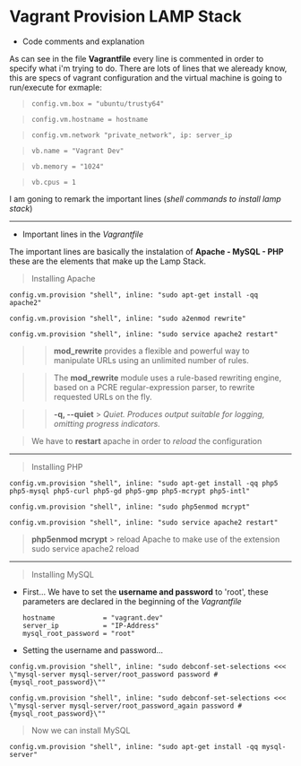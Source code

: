 # Vagrant Provision LAMP Stack 

- Code comments and explanation

As can see in the file **Vagrantfile** every line is commented in order to specify what i'm trying to do. There are lots of lines that we aleready know, this are specs of vagrant configuration and the virtual machine is going to run/execute for exmaple:

> `config.vm.box = "ubuntu/trusty64"`

> `config.vm.hostname = hostname`

> `config.vm.network "private_network", ip: server_ip`

> `vb.name = "Vagrant Dev"`

> `vb.memory = "1024"`

> `vb.cpus = 1`

I am goning to remark the important lines (*shell commands to install lamp stack*)

***

- Important lines in the _Vagrantfile_

The important lines are basically the instalation of **Apache - MySQL - PHP** these are the elements that make up the Lamp Stack.

 > Installing Apache
~~~
config.vm.provision "shell", inline: "sudo apt-get install -qq apache2"

config.vm.provision "shell", inline: "sudo a2enmod rewrite"

config.vm.provision "shell", inline: "sudo service apache2 restart"
~~~
>

>> **mod_rewrite** provides a flexible and powerful way to manipulate URLs using an unlimited number of rules.

>

>> The **mod_rewrite** module uses a rule-based rewriting engine, based on a PCRE regular-expression parser, to rewrite requested URLs on the fly.

>

>> **-q, --quiet** > *Quiet. Produces output suitable for logging, omitting progress indicators.*

>

> We have to **restart** apache in order to *reload* the configuration

---

> Installing PHP

~~~
config.vm.provision "shell", inline: "sudo apt-get install -qq php5 php5-mysql php5-curl php5-gd php5-gmp php5-mcrypt php5-intl"

config.vm.provision "shell", inline: "sudo php5enmod mcrypt"

config.vm.provision "shell", inline: "sudo service apache2 restart"
~~~

>

> **php5enmod mcrypt** > reload Apache to make use of the extension
sudo service apache2 reload

>

---

> Installing MySQL

+ First... We have to set the **username and password** to 'root', these parameters are declared in the beginning of the *Vagrantfile*

  ~~~
  hostname            = "vagrant.dev"
  server_ip           = "IP-Address"
  mysql_root_password = "root"
  ~~~

+ Setting the username and password...
~~~
config.vm.provision "shell", inline: "sudo debconf-set-selections <<< \"mysql-server mysql-server/root_password password #{mysql_root_password}\""

config.vm.provision "shell", inline: "sudo debconf-set-selections <<< \"mysql-server mysql-server/root_password_again password #{mysql_root_password}\""
~~~

>

> Now we can install MySQL
~~~
config.vm.provision "shell", inline: "sudo apt-get install -qq mysql-server"
~~~
